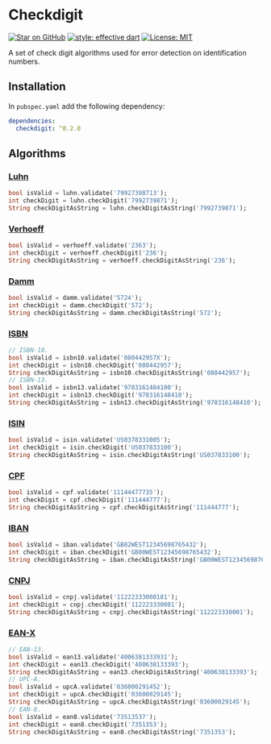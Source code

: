 # Checkdigit

[![Star on GitHub](https://img.shields.io/github/stars/tiagohm/checkdigit.svg?style=flat&logo=github&colorB=deeppink&label=stars)](https://github.com/tiagohm/checkdigit)
[![style: effective dart](https://img.shields.io/badge/style-effective_dart-40c4ff.svg)](https://github.com/tenhobi/effective_dart)
[![License: MIT](https://img.shields.io/badge/license-MIT-purple.svg)](https://opensource.org/licenses/MIT)

A set of check digit algorithms used for error detection on identification numbers.

## Installation

In `pubspec.yaml` add the following dependency:

```yaml
dependencies:
  checkdigit: ^0.2.0
```

## Algorithms

### [Luhn](https://en.wikipedia.org/wiki/Luhn_algorithm)

```dart
bool isValid = luhn.validate('79927398713');
int checkDigit = luhn.checkDigit('7992739871');
String checkDigitAsString = luhn.checkDigitAsString('7992739871');
```

### [Verhoeff](https://en.wikipedia.org/wiki/Verhoeff_algorithm)

```dart
bool isValid = verhoeff.validate('2363');
int checkDigit = verhoeff.checkDigit('236');
String checkDigitAsString = verhoeff.checkDigitAsString('236');
```

### [Damm](https://en.wikipedia.org/wiki/Damm_algorithm)

```dart
bool isValid = damm.validate('5724');
int checkDigit = damm.checkDigit('572');
String checkDigitAsString = damm.checkDigitAsString('572');
```

### [ISBN](https://en.wikipedia.org/wiki/International_Standard_Book_Number#Check_digits)

```dart
// ISBN-10.
bool isValid = isbn10.validate('080442957X');
int checkDigit = isbn10.checkDigit('080442957');
String checkDigitAsString = isbn10.checkDigitAsString('080442957');
// ISBN-13.
bool isValid = isbn13.validate('9783161484100');
int checkDigit = isbn13.checkDigit('978316148410');
String checkDigitAsString = isbn13.checkDigitAsString('978316148410');
```

### [ISIN](https://www.isin.org/education/)

```dart
bool isValid = isin.validate('US0378331005');
int checkDigit = isin.checkDigit('US037833100');
String checkDigitAsString = isin.checkDigitAsString('US037833100');
```

### [CPF](https://pt.wikipedia.org/wiki/Cadastro_de_pessoas_f%C3%ADsicas)

```dart
bool isValid = cpf.validate('11144477735');
int checkDigit = cpf.checkDigit('111444777');
String checkDigitAsString = cpf.checkDigitAsString('111444777');
```

### [IBAN](https://en.wikipedia.org/wiki/International_Bank_Account_Number)

```dart
bool isValid = iban.validate('GB82WEST12345698765432');
int checkDigit = iban.checkDigit('GB00WEST12345698765432');
String checkDigitAsString = iban.checkDigitAsString('GB00WEST12345698765432');
```

### [CNPJ](https://pt.wikipedia.org/wiki/Cadastro_Nacional_da_Pessoa_Jur%C3%ADdica)

```dart
bool isValid = cnpj.validate('11222333000181');
int checkDigit = cnpj.checkDigit('112223330001');
String checkDigitAsString = cnpj.checkDigitAsString('112223330001');
```

### [EAN-X](https://en.wikipedia.org/wiki/International_Article_Number)

```dart
// EAN-13.
bool isValid = ean13.validate('4006381333931');
int checkDigit = ean13.checkDigit('400638133393');
String checkDigitAsString = ean13.checkDigitAsString('400638133393');
// UPC-A.
bool isValid = upcA.validate('036000291452');
int checkDigit = upcA.checkDigit('03600029145');
String checkDigitAsString = upcA.checkDigitAsString('03600029145');
// EAN-8.
bool isValid = ean8.validate('73513537');
int checkDigit = ean8.checkDigit('7351353');
String checkDigitAsString = ean8.checkDigitAsString('7351353');
```